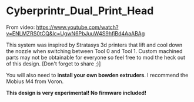 # Cyberprintr_Dual_Print_Head
From video: https://www.youtube.com/watch?v=ENLMZRS0tCQ&lc=UgwN6PbJuuW4S9hfjBd4AaABAg

This system was inspired by Stratasys 3d printers that lift and cool down the nozzle when switching between Tool 0 and Tool 1.
Custom machined parts may not be obtainable for everyone so feel free to mod the heck out of this design. [Don't forget to share ;)]

You will also need to **install your own bowden extruders**. I recommend the Mobius M4 from Voron.

**This design is very experimental! No firmware included!**
